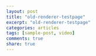 ```yaml
---
layout: post
title: "old-renderer-testpage"
excerpt: "old-renderer-testpage"
categories: articles
tags: [sample-post, video]
comments: true
share: true
---
```

<div class="apester-media" data-media-id="5c4d9ecc284a0298ad5fc334" height="388"></div><script async
src="https://static.apester.com/js/sdk/latest/apester-sdk.js"></script>
<br>
<div class="apester-media" data-media-id="5c728d049551ce2cbc4479f7" height="388"></div><script async
src="https://static.apester.com/js/sdk/latest/apester-sdk.js"></script>

